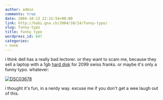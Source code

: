```yaml
---
author: admin
comments: true
date: 2004-10-13 22:15:54+00:00
link: http://habi.gna.ch/2004/10/14/funny-typo/
slug: funny-typo
title: funny typo
wordpress_id: 647
categories:
- none
---
```


i think dell has a really bad lectorer.
or they want to scam me, because they sell a laptop with a 1gb [hard disk](http://dict.leo.org/?search=festplatte) for 2099 swiss franks.
or maybe it's only a funny typo. whatever:

[![DSC03678](http://habi.gna.ch/blog/images/DSC03678-tm.jpg)](http://habi.gna.ch/blog/images/DSC03678.JPG)

i thought it's fun, in a nerdy way. excuse me if you don't get a wee laugh out of this.
